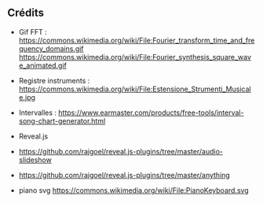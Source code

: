 ## Crédits

* Gif FFT : https://commons.wikimedia.org/wiki/File:Fourier_transform_time_and_frequency_domains.gif
  https://commons.wikimedia.org/wiki/File:Fourier_synthesis_square_wave_animated.gif

* Registre instruments : https://commons.wikimedia.org/wiki/File:Estensione_Strumenti_Musicale.jpg

* Intervalles : https://www.earmaster.com/products/free-tools/interval-song-chart-generator.html


* Reveal.js
 
* https://github.com/rajgoel/reveal.js-plugins/tree/master/audio-slideshow

* https://github.com/rajgoel/reveal.js-plugins/tree/master/anything

* piano svg https://commons.wikimedia.org/wiki/File:PianoKeyboard.svg